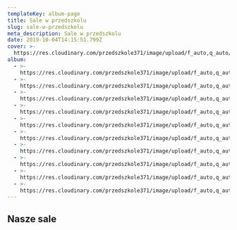 ```yaml
---
templateKey: album-page
title: Sale w przedszkolu
slug: sale-w-przedszkolu
meta_description: Sale w przedszkolu
date: 2019-10-04T14:15:51.799Z
cover: >-
  https://res.cloudinary.com/przedszkole371/image/upload/f_auto,q_auto/c_fill,w_1200/v1570198519/Zdj%C4%99cia%20przedszkola/Sale/DSC00058_resize_zq68gm.jpg
album:
  - >-
    https://res.cloudinary.com/przedszkole371/image/upload/f_auto,q_auto/c_fill,w_1200/v1570198520/Zdj%C4%99cia%20przedszkola/Sale/DSC00069_resize_il2zg8.jpg
  - >-
    https://res.cloudinary.com/przedszkole371/image/upload/f_auto,q_auto/c_fill,w_1200/v1570198519/Zdj%C4%99cia%20przedszkola/Sale/DSC00076_resize_oldpup.jpg
  - >-
    https://res.cloudinary.com/przedszkole371/image/upload/f_auto,q_auto/c_fill,w_1200/v1570198519/Zdj%C4%99cia%20przedszkola/Sale/DSC00067_resize_yazyai.jpg
  - >-
    https://res.cloudinary.com/przedszkole371/image/upload/f_auto,q_auto/c_fill,w_1200/v1570198519/Zdj%C4%99cia%20przedszkola/Sale/DSC00071_resize_uypf00.jpg
  - >-
    https://res.cloudinary.com/przedszkole371/image/upload/f_auto,q_auto/c_fill,w_1200/v1570198519/Zdj%C4%99cia%20przedszkola/Sale/DSC00058_resize_zq68gm.jpg
  - >-
    https://res.cloudinary.com/przedszkole371/image/upload/f_auto,q_auto/c_fill,w_1200/v1570198519/Zdj%C4%99cia%20przedszkola/Sale/DSC00062_resize_tnu9em.jpg
  - >-
    https://res.cloudinary.com/przedszkole371/image/upload/f_auto,q_auto/c_fill,w_1200/v1570198519/Zdj%C4%99cia%20przedszkola/Sale/DSC00065_resize_ojlad8.jpg
  - >-
    https://res.cloudinary.com/przedszkole371/image/upload/f_auto,q_auto/c_fill,w_1200/v1570198519/Zdj%C4%99cia%20przedszkola/Sale/DSC00055_resize_nidrli.jpg
  - >-
    https://res.cloudinary.com/przedszkole371/image/upload/f_auto,q_auto/c_fill,w_1200/v1570198518/Zdj%C4%99cia%20przedszkola/Sale/DSC00050_resize_k8zm4r.jpg
  - >-
    https://res.cloudinary.com/przedszkole371/image/upload/f_auto,q_auto/c_fill,w_1200/v1570198518/Zdj%C4%99cia%20przedszkola/Sale/DSC00061_resize_vgprec.jpg
---
```

## Nasze sale
